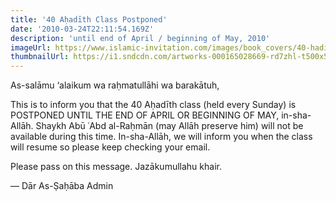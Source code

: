 ```yaml
---
title: '40 Aḥadīth Class Postponed'
date: '2010-03-24T22:11:54.169Z'
description: 'until end of April / beginning of May, 2010'
imageUrl: https://www.islamic-invitation.com/images/book_covers/40-hadith_it.jpg
thumbnailUrl: https://i1.sndcdn.com/artworks-000165028669-rd7zhl-t500x500.jpg
---
```


As-salāmu ‘alaikum wa raḥmatullāhi wa barakātuh,

This is to inform you that the 40 Aḥadīth class (held every Sunday) is POSTPONED UNTIL THE END OF APRIL OR BEGINNING OF MAY, in-sha-Allāh. Shaykh Abū ʿAbd al-Raḥmān (may Allāh preserve him) will not be available during this time. In-sha-Allāh, we will inform you when the class will resume so please keep checking your email.

Please pass on this message. Jazākumullahu khair.

—
Dār As-Ṣaḥāba Admin
